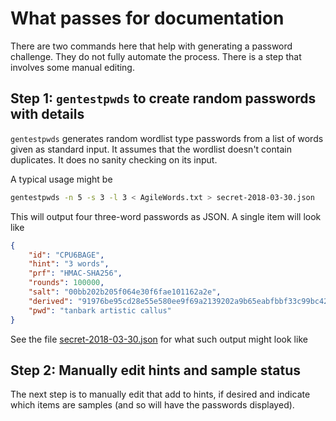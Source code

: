 # What passes for documentation

There are two commands here that help with generating a password challenge. They do not fully automate the process. There is a step that involves some manual editing.

## Step 1: `gentestpwds` to create random passwords with details

`gentestpwds` generates random wordlist type passwords from a list of words given as standard input. It assumes that the wordlist doesn't contain duplicates. It does no sanity checking on its input.

A typical usage might be 

```bash
gentestpwds -n 5 -s 3 -l 3 < AgileWords.txt > secret-2018-03-30.json
```

This will output four three-word passwords as JSON. A single item will look like

```json
{
    "id": "CPU6BAGE",
    "hint": "3 words",
    "prf": "HMAC-SHA256",
    "rounds": 100000,
    "salt": "00bb202b205f064e30f6fae101162a2e",
    "derived": "91976be95cd28e55e580ee9f69a2139202a9b65eabfbbf33c99bc42e3665564d",
    "pwd": "tanbark artistic callus"
}
```
See the file [secret-2018-03-30.json](./secret-2018-03-30.json) for what such output might look like

## Step 2: Manually edit hints and sample status

The next step is to manually edit that add to hints, if desired and indicate which items are samples (and so will have the passwords displayed).


